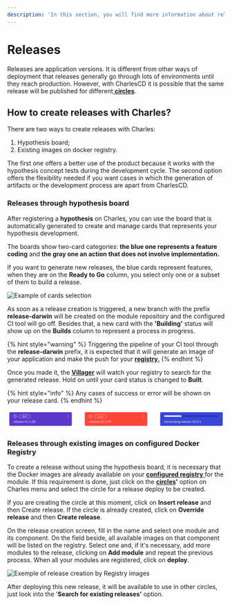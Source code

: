 ```yaml
---
description: 'In this section, you will find more information about releases on Charles.'
---
```


# Releases

Releases are application versions. It is different from other ways of deployment that releases generally go through lots of environments until they reach production. However, with CharlesCD it is possible that the same release will be published for different[ **circles**](circles.md).

## How to create releases with Charles?

There are two ways to create releases with Charles:

1. Hypothesis board;
2. Existing images on docker registry.

The first one offers a better use of the product because it works with the hypothesis concept tests during the development cycle. The second option offers the flexibility needed if you want cases in which the generation of artifacts or the development process are apart from CharlesCD.

### Releases through hypothesis board

After registering a **hypothesis** on Charles, you can use the board that is automatically generated to create and manage cards that represents your hypothesis development.

The boards show two-card categories: **the blue one represents a feature coding** and **the gray one an action that does not involve implementation.**

If you want to generate new releases, the blue cards represent features, when they are on the **Ready to Go** column, you select only one or a subset of them to build a release.

![Example of cards selection ](../.gitbook/assets/gerando-release-board-1-%20%282%29%20%281%29.gif)

As soon as a release creation is triggered, a new branch with the prefix **release-darwin** will be created on the module repository and the configured CI tool will go off. Besides that, a new card with the **'Building'** status will show up on the **Builds** column to represent a process in progress.

{% hint style="warning" %}
Triggering the pipeline of your CI tool through the **release-darwin** prefix, it is expected that it will generate an image of your application and make the push for your [**registry**.](../get-started/defining-a-workspace/docker-registry.md)
{% endhint %}

Once you made it, the [**Villager**](https://github.com/ZupIT/charlescd/tree/master/villager) will watch your registry to search for the generated release. Hold on until your card status is changed to **Built**.

{% hint style="info" %}
Any cases of success or error will be shown on your release card.
{% endhint %}

![Example of release status](../.gitbook/assets/release-2%20%281%29.png)

### **Releases through existing images on configured Docker Registry**

To create a release without using the hypothesis board, it is necessary that the Docker images are already available on your [**configured registry** ](../get-started/defining-a-workspace/docker-registry.md)for the module. If this requirement is done, just click on the [**circles**](circles.md)**'** option on Charles menu and select the circle for a release deploy to be created.

If you are creating the circle at this moment, click on **Insert release** and then Create release. If the circle is already created, click on **Override release** and then **Create release**.

On the release creation screen, fill in the name and select one module and its component. On the field beside, all available images on that component will be listed on the registry. Select one and, if it's necessary, add more modules to the release, clicking on **Add module** and repeat the previous process. When all your modules are registered, click on **deploy**.

![Exemple of release creation by Registry images](../.gitbook/assets/releases-por-meio-de-imagens-existentes%20%281%29%20%281%29.gif)

After deploying this new release, it will be available to use in other circles, just look into the '**Search for existing releases'** option.

